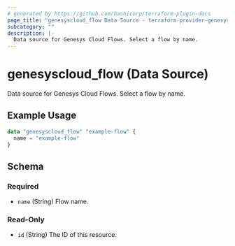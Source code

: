 ```yaml
---
# generated by https://github.com/hashicorp/terraform-plugin-docs
page_title: "genesyscloud_flow Data Source - terraform-provider-genesyscloud-jonesb"
subcategory: ""
description: |-
  Data source for Genesys Cloud Flows. Select a flow by name.
---
```


# genesyscloud_flow (Data Source)

Data source for Genesys Cloud Flows. Select a flow by name.

## Example Usage

```terraform
data "genesyscloud_flow" "example-flow" {
  name = "example-flow"
}
```

<!-- schema generated by tfplugindocs -->
## Schema

### Required

- `name` (String) Flow name.

### Read-Only

- `id` (String) The ID of this resource.


